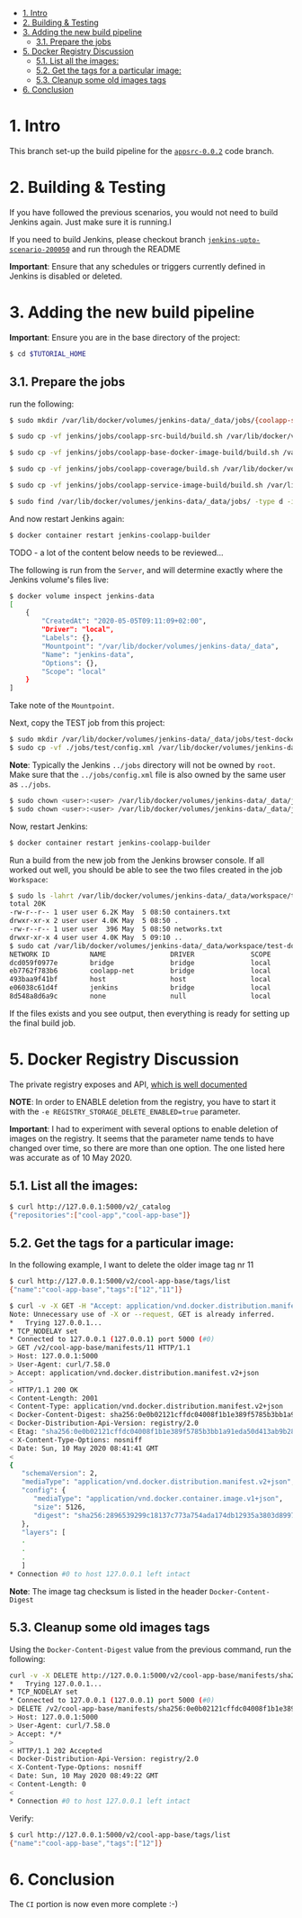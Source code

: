 
- [1. Intro](#1-intro)
- [2. Building & Testing](#2-building--testing)
- [3. Adding the new build pipeline](#3-adding-the-new-build-pipeline)
  - [3.1. Prepare the jobs](#31-prepare-the-jobs)
- [5. Docker Registry Discussion](#5-docker-registry-discussion)
  - [5.1. List all the images:](#51-list-all-the-images)
  - [5.2. Get the tags for a particular image:](#52-get-the-tags-for-a-particular-image)
  - [5.3. Cleanup some old images tags](#53-cleanup-some-old-images-tags)
- [6. Conclusion](#6-conclusion)

# 1. Intro

This branch set-up the build pipeline for the [`appsrc-0.0.2`](https://github.com/nicc777/learning-kubernetes-basics/tree/appsrc-0.0.2/app-src) code branch.

# 2. Building & Testing

If you have followed the previous scenarios, you would not need to build Jenkins again. Just make sure it is running.I

If you need to build Jenkins, please checkout branch [`jenkins-upto-scenario-200050`](https://github.com/nicc777/learning-kubernetes-basics/tree/jenkins-upto-scenario-200050) and run through the README

__Important__: Ensure that any schedules or triggers currently defined in Jenkins is disabled or deleted.

# 3. Adding the new build pipeline

__Important__: Ensure you are in the base directory of the project:

```bash
$ cd $TUTORIAL_HOME
```

## 3.1. Prepare the jobs

run the following:

```bash
$ sudo mkdir /var/lib/docker/volumes/jenkins-data/_data/jobs/{coolapp-src-build,coolapp-service-image-build,coolapp-coverage,coolapp-base-docker-image-build}

$ sudo cp -vf jenkins/jobs/coolapp-src-build/build.sh /var/lib/docker/volumes/jenkins-data/_data/jobs/coolapp-src-build/

$ sudo cp -vf jenkins/jobs/coolapp-base-docker-image-build/build.sh /var/lib/docker/volumes/jenkins-data/_data/jobs/coolapp-base-docker-image-build/

$ sudo cp -vf jenkins/jobs/coolapp-coverage/build.sh /var/lib/docker/volumes/jenkins-data/_data/jobs/coolapp-coverage/

$ sudo cp -vf jenkins/jobs/coolapp-service-image-build/build.sh /var/lib/docker/volumes/jenkins-data/_data/jobs/coolapp-service-image-build/

$ sudo find /var/lib/docker/volumes/jenkins-data/_data/jobs/ -type d -iname coolapp* -exec chown -R <user>.<user> {} \;
```

And now restart Jenkins again:

```bash
$ docker container restart jenkins-coolapp-builder
```




TODO - a lot of the content below needs to be reviewed...

The following is run from the `Server`, and will determine exactly where the Jenkins volume's files live:

```bash
$ docker volume inspect jenkins-data
[
    {
        "CreatedAt": "2020-05-05T09:11:09+02:00",
        "Driver": "local",
        "Labels": {},
        "Mountpoint": "/var/lib/docker/volumes/jenkins-data/_data",
        "Name": "jenkins-data",
        "Options": {},
        "Scope": "local"
    }
]
```

Take note of the `Mountpoint`.

Next, copy the TEST job from this project:

```bash
$ sudo mkdir /var/lib/docker/volumes/jenkins-data/_data/jobs/test-docker-access
$ sudo cp -vf ./jobs/test/config.xml /var/lib/docker/volumes/jenkins-data/_data/jobs/test-docker-access
```

__Note__: Typically the Jenkins `../jobs` directory will not be owned by `root`. Make sure that the `../jobs/config.xml` file is also owned by the same user as `../jobs`.

```bash
$ sudo chown <user>:<user> /var/lib/docker/volumes/jenkins-data/_data/jobs/test-docker-access
$ sudo chown <user>:<user> /var/lib/docker/volumes/jenkins-data/_data/jobs/test-docker-access/config.xml
```

Now, restart Jenkins:

```bash
$ docker container restart jenkins-coolapp-builder
```

Run a build from the new job from the Jenkins browser console. If all worked out well, you should be able to see the two files created in the job `Workspace`:

```bash
$ sudo ls -lahrt /var/lib/docker/volumes/jenkins-data/_data/workspace/test-docker-access
total 20K
-rw-r--r-- 1 user user 6.2K May  5 08:50 containers.txt
drwxr-xr-x 2 user user 4.0K May  5 08:50 .
-rw-r--r-- 1 user user  396 May  5 08:50 networks.txt
drwxr-xr-x 4 user user 4.0K May  5 09:10 ..
$ sudo cat /var/lib/docker/volumes/jenkins-data/_data/workspace/test-docker-access/networks.txt
NETWORK ID          NAME                DRIVER              SCOPE
dcd059f0977e        bridge              bridge              local
eb7762f783b6        coolapp-net         bridge              local
493baa9f41bf        host                host                local
e06038c61d4f        jenkins             bridge              local
8d548a8d6a9c        none                null                local
```

If the files exists and you see output, then everything is ready for setting up the final build job.

# 5. Docker Registry Discussion

The private registry exposes and API, [which is well documented](https://docs.docker.com/registry/spec/api/)

__NOTE__: In order to ENABLE deletion from the registry, you have to start it with the `-e REGISTRY_STORAGE_DELETE_ENABLED=true` parameter.

__Important__: I had to experiment with several options to enable deletion of images on the registry. It seems that the parameter name tends to have changed over time, so there are more than one option. The one listed here was accurate as of 10 May 2020. 

## 5.1. List all the images:

```bash
$ curl http://127.0.0.1:5000/v2/_catalog
{"repositories":["cool-app","cool-app-base"]}
```

## 5.2. Get the tags for a particular image:

In the following example, I want to delete the older image tag nr 11

```bash
$ curl http://127.0.0.1:5000/v2/cool-app-base/tags/list
{"name":"cool-app-base","tags":["12","11"]}

$ curl -v -X GET -H "Accept: application/vnd.docker.distribution.manifest.v2+json" http://127.0.0.1:5000/v2/cool-app-base/manifests/11
Note: Unnecessary use of -X or --request, GET is already inferred.
*   Trying 127.0.0.1...
* TCP_NODELAY set
* Connected to 127.0.0.1 (127.0.0.1) port 5000 (#0)
> GET /v2/cool-app-base/manifests/11 HTTP/1.1
> Host: 127.0.0.1:5000
> User-Agent: curl/7.58.0
> Accept: application/vnd.docker.distribution.manifest.v2+json
>
< HTTP/1.1 200 OK
< Content-Length: 2001
< Content-Type: application/vnd.docker.distribution.manifest.v2+json
< Docker-Content-Digest: sha256:0e0b02121cffdc04008f1b1e389f5785b3bb1a91eda50d413ab9b284acc30e4b
< Docker-Distribution-Api-Version: registry/2.0
< Etag: "sha256:0e0b02121cffdc04008f1b1e389f5785b3bb1a91eda50d413ab9b284acc30e4b"
< X-Content-Type-Options: nosniff
< Date: Sun, 10 May 2020 08:41:41 GMT
<
{
   "schemaVersion": 2,
   "mediaType": "application/vnd.docker.distribution.manifest.v2+json",
   "config": {
      "mediaType": "application/vnd.docker.container.image.v1+json",
      "size": 5126,
      "digest": "sha256:2896539299c18137c773a754ada174db12935a3803d89975d161d39a8558d9d9"
   },
   "layers": [
   .
   .
   .
   ]
* Connection #0 to host 127.0.0.1 left intact
```

__Note__: The image tag checksum is listed in the header `Docker-Content-Digest`

## 5.3. Cleanup some old images tags

Using the `Docker-Content-Digest` value from the previous command, run the following:

```bash
curl -v -X DELETE http://127.0.0.1:5000/v2/cool-app-base/manifests/sha256:0e0b02121cffdc04008f1b1e389f5785b3bb1a91eda50d413ab9b284acc30e4b
*   Trying 127.0.0.1...
* TCP_NODELAY set
* Connected to 127.0.0.1 (127.0.0.1) port 5000 (#0)
> DELETE /v2/cool-app-base/manifests/sha256:0e0b02121cffdc04008f1b1e389f5785b3bb1a91eda50d413ab9b284acc30e4b HTTP/1.1
> Host: 127.0.0.1:5000
> User-Agent: curl/7.58.0
> Accept: */*
>
< HTTP/1.1 202 Accepted
< Docker-Distribution-Api-Version: registry/2.0
< X-Content-Type-Options: nosniff
< Date: Sun, 10 May 2020 08:49:22 GMT
< Content-Length: 0
<
* Connection #0 to host 127.0.0.1 left intact
```

Verify:

```bash
$ curl http://127.0.0.1:5000/v2/cool-app-base/tags/list
{"name":"cool-app-base","tags":["12"]}
```

# 6. Conclusion

The `CI` portion is now even more complete :-)
